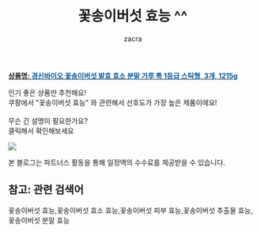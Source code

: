 ﻿---
layout: post
title:  "꽃송이버섯 효능 ^^"
author: zacra
categories: [ 아이템 ]
tags: [꽃송이버섯 효능,꽃송이버섯 효소 효능,꽃송이버섯 피부 효능,꽃송이버섯 추출물 효능,꽃송이버섯 분말 효능]
image: https://static.coupangcdn.com/image/vendor_inventory/1bab/5cbecfeec90ced2d9beea3e64e67cc499ab2659dce882dc92ca4a9d21949.jpg 
description: "쿠팡에서 꽃송이버섯 효능 관련 키워드로 가장 고객 선호도가 높은 제품이랍니다."
rating: 4.5
---

<a href="https://link.coupang.com/re/AFFSDP?lptag=AF8407795&pageKey=318888917&itemId=1018706575&vendorItemId=5454040818&traceid=V0-153-fa3dd2180091c554"><b>상품명: <font color='#01579B'>경신바이오 꽃송이버섯 발효 효소 분말 가루 특 1등급 스틱형, 3개, 1215g</font></b></a>

인기 좋은 상품만 추천해요!<br/>
쿠팡에서 "꽃송이버섯 효능" 와 관련해서 선호도가 가장 높은 제품이에요!<br/><br/>
무슨 긴 설명이 필요한가요?  
클릭해서 확인해보세요


<a href="https://link.coupang.com/re/AFFSDP?lptag=AF8407795&pageKey=318888917&itemId=1018706575&vendorItemId=5454040818&traceid=V0-153-fa3dd2180091c554"><img src="https://thumbnail6.coupangcdn.com/thumbnails/remote/q89/image/vendor_inventory/bc3c/1746810f763fd2c8fbff0d62af6559bfde81a7363002cc2387e4509158f0.jpg"></a> 

본 블로그는 파트너스 활동을 통해 일정액의 수수료를 제공받을 수 있습니다.

## 참고: 관련 검색어    
꽃송이버섯 효능,꽃송이버섯 효소 효능,꽃송이버섯 피부 효능,꽃송이버섯 추출물 효능,꽃송이버섯 분말 효능
